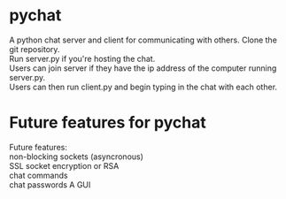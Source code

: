 # pychat
A python chat server and client for communicating with others.
Clone the git repository. \
Run server.py if you're hosting the chat. \
Users can join server if they have the ip address of the computer running server.py. \
Users can then run client.py and begin typing in the chat with each other. 

# Future features for pychat
Future features:\
non-blocking sockets (asyncronous)\
SSL socket encryption or RSA\
chat commands\
chat passwords
A GUI
